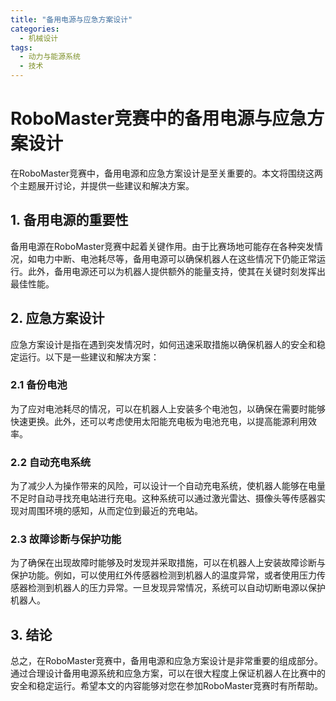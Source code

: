 ```yaml
---  
title: "备用电源与应急方案设计"  
categories:  
  - 机械设计  
tags: 
  - 动力与能源系统 
  - 技术
---  
```


# RoboMaster竞赛中的备用电源与应急方案设计

在RoboMaster竞赛中，备用电源和应急方案设计是至关重要的。本文将围绕这两个主题展开讨论，并提供一些建议和解决方案。

## 1. 备用电源的重要性

备用电源在RoboMaster竞赛中起着关键作用。由于比赛场地可能存在各种突发情况，如电力中断、电池耗尽等，备用电源可以确保机器人在这些情况下仍能正常运行。此外，备用电源还可以为机器人提供额外的能量支持，使其在关键时刻发挥出最佳性能。

## 2. 应急方案设计

应急方案设计是指在遇到突发情况时，如何迅速采取措施以确保机器人的安全和稳定运行。以下是一些建议和解决方案：

### 2.1 备份电池

为了应对电池耗尽的情况，可以在机器人上安装多个电池包，以确保在需要时能够快速更换。此外，还可以考虑使用太阳能充电板为电池充电，以提高能源利用效率。

### 2.2 自动充电系统

为了减少人为操作带来的风险，可以设计一个自动充电系统，使机器人能够在电量不足时自动寻找充电站进行充电。这种系统可以通过激光雷达、摄像头等传感器实现对周围环境的感知，从而定位到最近的充电站。

### 2.3 故障诊断与保护功能

为了确保在出现故障时能够及时发现并采取措施，可以在机器人上安装故障诊断与保护功能。例如，可以使用红外传感器检测到机器人的温度异常，或者使用压力传感器检测到机器人的压力异常。一旦发现异常情况，系统可以自动切断电源以保护机器人。

## 3. 结论

总之，在RoboMaster竞赛中，备用电源和应急方案设计是非常重要的组成部分。通过合理设计备用电源系统和应急方案，可以在很大程度上保证机器人在比赛中的安全和稳定运行。希望本文的内容能够对您在参加RoboMaster竞赛时有所帮助。 
